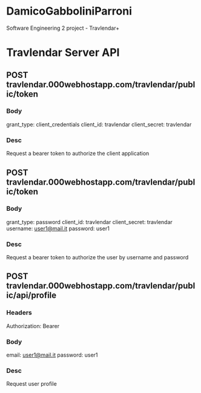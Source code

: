 # DamicoGabboliniParroni
Software Engineering 2 project - Travlendar+



# Travlendar Server API

## POST travlendar.000webhostapp.com/travlendar/public/token

### Body
grant_type: client_credentials
client_id: travlendar
client_secret: travlendar

### Desc
Request a bearer token to authorize the client application



## POST travlendar.000webhostapp.com/travlendar/public/token


### Body
grant_type: password
client_id: travlendar
client_secret: travlendar
username: user1@mail.it
password: user1

### Desc
Request a bearer token to authorize the user by username and password




## POST travlendar.000webhostapp.com/travlendar/public/api/profile

### Headers
Authorization: Bearer <token>

### Body
email: user1@mail.it
password: user1

### Desc
Request user profile